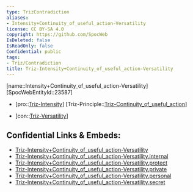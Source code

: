 ```yaml
---
type: TrizContradiction
aliases:
- Intensity+Continuity_of_useful_action-Versatility
license: CC BY-SA 4.0
copyright: https://github.com/SpocWeb
IsDeleted: false
IsReadOnly: false
Confidential: public
tags: 
- Triz/Contradiction
title: Triz-Intensity+Continuity_of_useful_action-Versatility
---
```

[name::Intensity+Continuity_of_useful_action-Versatility]
[SpocWebEntityId::23587]
+ [pro::[Triz-Intensity](tech/Triz/Parameter/Triz-Intensity.md)]
[Triz-Principle::[Triz-Continuity_of_useful_action](tech/Triz/Principle/Triz-Continuity_of_useful_action.md)]
- [con::[Triz-Versatility](tech/Triz/Parameter/Triz-Versatility.md)]



## Confidential Links & Embeds: 
- [Triz-Intensity+Continuity_of_useful_action-Versatility](../../../../_public/tech/Triz/Contradict/Triz-Intensity+Continuity_of_useful_action-Versatility.md) 
- [Triz-Intensity+Continuity_of_useful_action-Versatility.internal](../../../../_internal/tech/Triz/Contradict/Triz-Intensity+Continuity_of_useful_action-Versatility.internal.md) 
- [Triz-Intensity+Continuity_of_useful_action-Versatility.protect](../../../../_protect/tech/Triz/Contradict/Triz-Intensity+Continuity_of_useful_action-Versatility.protect.md) 
- [Triz-Intensity+Continuity_of_useful_action-Versatility.private](../../../../_private/tech/Triz/Contradict/Triz-Intensity+Continuity_of_useful_action-Versatility.private.md) 
- [Triz-Intensity+Continuity_of_useful_action-Versatility.personal](../../../../_personal/tech/Triz/Contradict/Triz-Intensity+Continuity_of_useful_action-Versatility.personal.md) 
- [Triz-Intensity+Continuity_of_useful_action-Versatility.secret](../../../../_secret/tech/Triz/Contradict/Triz-Intensity+Continuity_of_useful_action-Versatility.secret.md) 
